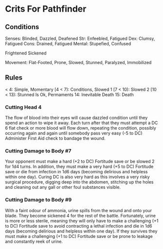 # Crits For Pathfinder

## Conditions

Senses: Blinded, Dazzled, Deafened
Str: Enfeebled, Fatigued
Dex: Clumsy, Fatigued
Cons: Drained, Fatigued
Mental: Stupefied, Confused

Frightened
Sickened

Movement: Flat-Footed, Prone, Slowed, Stunned, Paralyzed, Immobilized

## Rules

< 4: Simple, Momentary
[4 < 7): Conditions, Slowed 1
[7 < 10): Slowed 2
[10 < 13): Stunned Is Ok, Permaments
14: Inevitable Death
15: Death

### Cutting Head 4

The flow of blood into their eyes will cause dazzled condition until they spend an action to wipe it away. Each turn after that they must attempt a DC 6 flat check or more blood will flow down, repeating the condition, possibly occurring again and again until somebody pass very easy (-5 to DC) Administer First Aid check to bandage the wound.

### Cutting Damage to Body #7

Your opponent must make a hard (+2 to DC) Fortitude save or be slowed 2 for 1d4 turns. In addition, they must make a very hard (+5 to DC) Fortitude save or die from infection in 1d6 days (becoming delirious and helpless within one day). Curing DC is also very hard as this involves a very risky surgical procedure, digging deep into the abdomen, stitching up the holes and cleaning out any gall or other foul substances visible.

### Cutting Damage to Body #9

With a faint odour of ammonia, urine spills from the wound and onto your blade. They become sickened 4 for the rest of the battle. Fortunately, urine is more or less sterile, meaning they will only have to make a challenging (+1 to DC) Fortitude save to avoid contracting a lethal infection and die in 1d6 days (becoming delirious and helpless within one day). If they survives they must make a challenging (+1 to DC) Fortitude save or be prone to leakage and constantly reek of urine.
